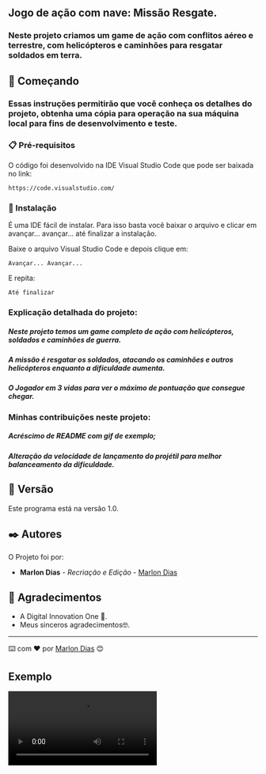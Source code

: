 ## Jogo de ação com nave: Missão Resgate.

### Neste projeto criamos um game de ação com conflitos aéreo e terrestre, com helicópteros e caminhões para resgatar soldados em terra.

## 🚀 Começando

### Essas instruções permitirão que você conheça os detalhes do projeto, obtenha uma cópia para operação na sua máquina local para fins de desenvolvimento e teste.



### 📋 Pré-requisitos

O código foi desenvolvido na IDE Visual Studio Code que pode ser baixada no link:

```
https://code.visualstudio.com/
```

### 🔧 Instalação

É uma IDE fácil de instalar. Para isso basta você baixar o arquivo e clicar em avançar... avançar... até finalizar a instalação.

Baixe o arquivo Visual Studio Code e depois clique em:

```
Avançar... Avançar...
```

E repita:

```
Até finalizar
```

### Explicação detalhada do projeto:


##### Neste projeto temos um game completo de ação com helicópteros, soldados e caminhões de guerra.
##### A missão é resgatar os soldados, atacando os caminhões e outros helicópteros enquanto a dificuldade aumenta.
##### O Jogador em 3 vidas para ver o máximo de pontuação que consegue chegar.

### Minhas contribuições neste projeto:
##### Acréscimo de README com gif de exemplo;
##### Alteração da velocidade de lançamento do projétil para melhor balanceamento da dificuldade.


## 📌 Versão

Este programa está na versão 1.0. 

## ✒️ Autores

O Projeto foi por:

* **Marlon Dias** - *Recriação e Edição* - [Marlon Dias](https://github.com/MarlonHDC)

  

## 🎁 Agradecimentos

* A Digital Innovation One 📢. 
* Meus sinceros agradecimentos🤓.


---

⌨️ com ❤️ por [Marlon Dias](https://github.com/MarlonHDC) 😊

## Exemplo


![Game de Nave: Missão Resgate ](https://user-images.githubusercontent.com/94640918/156197881-ebb6fd27-577b-4710-b846-40727be3a343.mp4)
